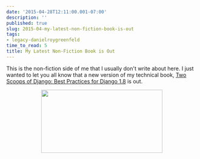 ```yaml
---
date: '2015-04-28T12:11:00.001-07:00'
description: ''
published: true
slug: 2015-04-my-latest-non-fiction-book-is-out
tags:
- legacy-danielroygreenfeld
time_to_read: 5
title: My Latest Non-Fiction Book is Out
---
```


This is the non-fiction side of me that I usually don't write about here. I just wanted to let you all know that a new version of my technical book, [Two Scoops of Django: Best Practices for Django 1.8](https://twoscoopspress.org/products/two-scoops-of-django-1-8) is out.
<div class="separator" style="clear: both; text-align: center;"><a href="https://twoscoopspress.com/products/two-scoops-of-django-1-8" style="margin-left: 1em; margin-right: 1em;"><img border="0" height="167" src="https://cdn.shopify.com/s/files/1/0304/6901/files/1.8-early-release-blue-470x246.png?13936320240685754232" width="320" /></a></div>
<div class="separator" style="clear: both; text-align: center;"></div><div class="separator" style="clear: both; text-align: center;"></div>